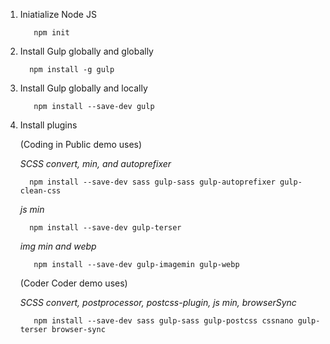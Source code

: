1. Iniatialize Node JS
   
          npm init

2. Install Gulp globally and globally

         npm install -g gulp

3. Install Gulp globally and locally         
    
          npm install --save-dev gulp

4. Install plugins
 
      (Coding in Public demo uses)

    *SCSS convert, min, and autoprefixer*
    
         npm install --save-dev sass gulp-sass gulp-autoprefixer gulp-clean-css

    *js min*
    
         npm install --save-dev gulp-terser
    
    *img min and webp*
    
          npm install --save-dev gulp-imagemin gulp-webp


      (Coder Coder demo uses)
    
    *SCSS convert, postprocessor, postcss-plugin, js min, browserSync*
    
          npm install --save-dev sass gulp-sass gulp-postcss cssnano gulp-terser browser-sync
